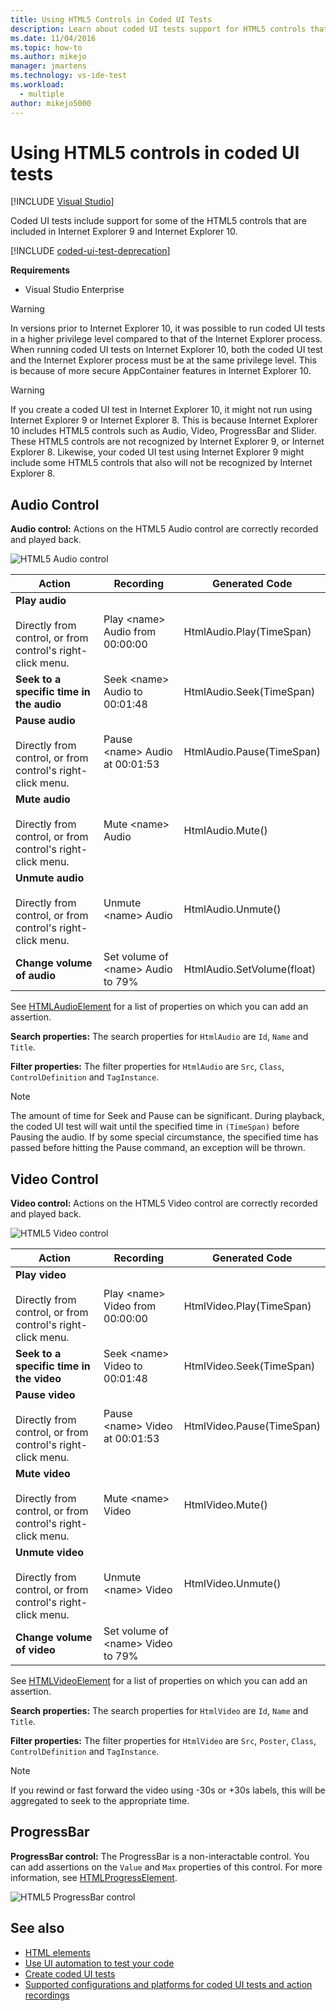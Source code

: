 ```yaml
---
title: Using HTML5 Controls in Coded UI Tests
description: Learn about coded UI tests support for HTML5 controls that are included in Internet Explorer 9 and Internet Explorer 10.
ms.date: 11/04/2016
ms.topic: how-to
ms.author: mikejo
manager: jmartens
ms.technology: vs-ide-test
ms.workload: 
  - multiple
author: mikejo5000
---
```

# Using HTML5 controls in coded UI tests

 [!INCLUDE [Visual Studio](~/includes/applies-to-version/vs-windows-only.md)]

Coded UI tests include support for some of the HTML5 controls that are included in Internet Explorer 9 and Internet Explorer 10.

[!INCLUDE [coded-ui-test-deprecation](includes/coded-ui-test-deprecation.md)]

**Requirements**

- Visual Studio Enterprise

> [!WARNING]
> In versions prior to Internet Explorer 10, it was possible to run coded UI tests in a higher privilege level compared to that of the Internet Explorer process. When running coded UI tests on Internet Explorer 10, both the coded UI test and the Internet Explorer process must be at the same privilege level. This is because of more secure AppContainer features in Internet Explorer 10.

> [!WARNING]
> If you create a coded UI test in Internet Explorer 10, it might not run using Internet Explorer 9 or Internet Explorer 8. This is because Internet Explorer 10 includes HTML5 controls such as Audio, Video, ProgressBar and Slider. These HTML5 controls are not recognized by Internet Explorer 9, or Internet Explorer 8. Likewise, your coded UI test using Internet Explorer 9 might include some HTML5 controls that also will not be recognized by Internet Explorer 8.

## Audio Control

**Audio control:** Actions on the HTML5 Audio control are correctly recorded and played back.

![HTML5 Audio control](../test/media/codedui_html5_audio.png)

|Action|Recording|Generated Code|
|-|---------------|-|
|**Play audio**<br /><br /> Directly from control, or from control's right-click menu.|Play \<name> Audio from 00:00:00|HtmlAudio.Play(TimeSpan)|
|**Seek to a specific time in the audio**|Seek \<name> Audio to 00:01:48|HtmlAudio.Seek(TimeSpan)|
|**Pause audio**<br /><br /> Directly from control, or from control's right-click menu.|Pause \<name> Audio at 00:01:53|HtmlAudio.Pause(TimeSpan)|
|**Mute audio**<br /><br /> Directly from control, or from control's right-click menu.|Mute \<name> Audio|HtmlAudio.Mute()|
|**Unmute audio**<br /><br /> Directly from control, or from control's right-click menu.|Unmute \<name> Audio|HtmlAudio.Unmute()|
|**Change volume of audio**|Set volume of \<name> Audio to 79%|HtmlAudio.SetVolume(float)|

See [HTMLAudioElement](https://developer.mozilla.org/docs/Web/API/HTMLAudioElement) for a list of properties on which you can add an assertion.

**Search properties:** The search properties for `HtmlAudio` are `Id`, `Name` and `Title`.

**Filter properties:** The filter properties for `HtmlAudio` are `Src`, `Class`, `ControlDefinition` and `TagInstance`.

> [!NOTE]
> The amount of time for Seek and Pause can be significant. During playback, the coded UI test will wait until the specified time in `(TimeSpan)` before Pausing the audio. If by some special circumstance, the specified time has passed before hitting the Pause command, an exception will be thrown.

## Video Control
**Video control:** Actions on the HTML5 Video control are correctly recorded and played back.

![HTML5 Video control](../test/media/codedui_html5_video.png)

|Action|Recording|Generated Code|
|-|---------------|-|
|**Play video**<br /><br /> Directly from control, or from control's right-click menu.|Play \<name> Video  from 00:00:00|HtmlVideo.Play(TimeSpan)|
|**Seek to a specific time in the video**|Seek \<name> Video to 00:01:48|HtmlVideo.Seek(TimeSpan)|
|**Pause video**<br /><br /> Directly from control, or from control's right-click menu.|Pause \<name> Video at 00:01:53|HtmlVideo.Pause(TimeSpan)|
|**Mute video**<br /><br /> Directly from control, or from control's right-click menu.|Mute \<name> Video|HtmlVideo.Mute()|
|**Unmute video**<br /><br /> Directly from control, or from control's right-click menu.|Unmute \<name> Video|HtmlVideo.Unmute()|
|**Change volume of video**|Set volume of \<name> Video to 79%||

See [HTMLVideoElement](https://developer.mozilla.org/docs/Web/HTML/Element/video) for a list of properties on which you can add an assertion.

**Search properties:** The search properties for `HtmlVideo` are `Id`, `Name` and `Title`.

**Filter properties:** The filter properties for `HtmlVideo` are `Src`, `Poster`, `Class`, `ControlDefinition` and `TagInstance`.

> [!NOTE]
> If you rewind or fast forward the video using -30s or +30s labels, this will be aggregated to seek to the appropriate time.

## ProgressBar
**ProgressBar control:** The ProgressBar is a non-interactable control. You can add assertions on the `Value` and `Max` properties of this control. For more information, see [HTMLProgressElement](https://developer.mozilla.org/en-US/docs/Web/HTML/Element/progress).

![HTML5 ProgressBar control](../test/media/codedui_html5_progressbar.png)

## See also

- [HTML elements](https://developer.mozilla.org/docs/Web/HTML/Element)
- [Use UI automation to test your code](../test/use-ui-automation-to-test-your-code.md)
- [Create coded UI tests](../test/use-ui-automation-to-test-your-code.md)
- [Supported configurations and platforms for coded UI tests and action recordings](../test/supported-configurations-and-platforms-for-coded-ui-tests-and-action-recordings.md)

